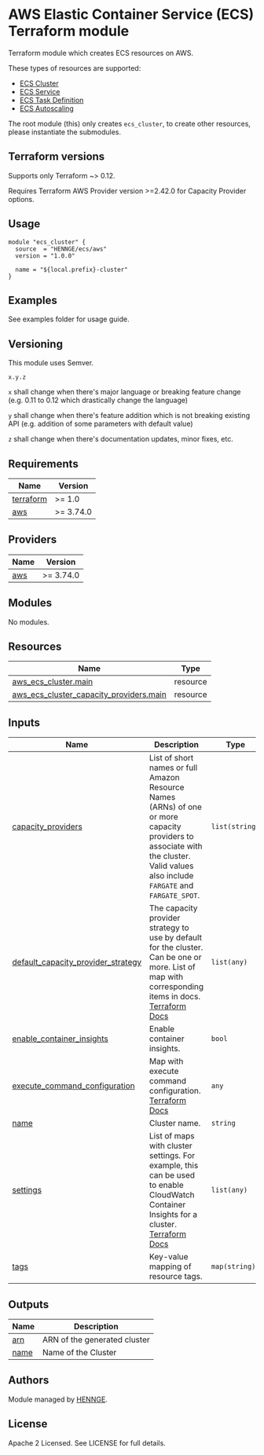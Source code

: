 # AWS Elastic Container Service (ECS) Terraform module

Terraform module which creates ECS resources on AWS.

These types of resources are supported:

* [ECS Cluster](https://github.com/HENNGE/terraform-aws-ecs)
* [ECS Service](https://github.com/HENNGE/terraform-aws-ecs/tree/main/modules/core/service)
* [ECS Task Definition](https://github.com/HENNGE/terraform-aws-ecs/tree/main/modules/core/task)
* [ECS Autoscaling](https://github.com/HENNGE/terraform-aws-ecs/tree/main/modules/autoscaling)

The root module (this) only creates `ecs_cluster`, to create other resources, please instantiate the submodules.

## Terraform versions

Supports only Terraform ~> 0.12.

Requires Terraform AWS Provider version >=2.42.0 for Capacity Provider options.

## Usage

```hcl
module "ecs_cluster" {
  source  = "HENNGE/ecs/aws"
  version = "1.0.0"

  name = "${local.prefix}-cluster"
}
```

## Examples

See examples folder for usage guide.

## Versioning

This module uses Semver.

`x.y.z`

`x` shall change when there's major language or breaking feature change (e.g. 0.11 to 0.12 which drastically change the language)

`y` shall change when there's feature addition which is not breaking existing API (e.g. addition of some parameters with default value)

`z` shall change when there's documentation updates, minor fixes, etc.

<!-- BEGINNING OF PRE-COMMIT-TERRAFORM DOCS HOOK -->
## Requirements

| Name | Version |
|------|---------|
| <a name="requirement_terraform"></a> [terraform](#requirement\_terraform) | >= 1.0 |
| <a name="requirement_aws"></a> [aws](#requirement\_aws) | >= 3.74.0 |

## Providers

| Name | Version |
|------|---------|
| <a name="provider_aws"></a> [aws](#provider\_aws) |  >= 3.74.0  |

## Modules

No modules.

## Resources

| Name | Type |
|------|------|
| [aws_ecs_cluster.main](https://registry.terraform.io/providers/hashicorp/aws/latest/docs/resources/ecs_cluster) | resource |
| [aws_ecs_cluster_capacity_providers.main](https://registry.terraform.io/providers/hashicorp/aws/latest/docs/resources/ecs_cluster_capacity_providers) | resource |

## Inputs

| Name | Description | Type | Default | Required |
|------|-------------|------|---------|:--------:|
| <a name="input_capacity_providers"></a> [capacity\_providers](#input\_capacity\_providers) | List of short names or full Amazon Resource Names (ARNs) of one or more capacity providers to associate with the cluster. Valid values also include `FARGATE` and `FARGATE_SPOT`. | `list(string)` | `null` | no |
| <a name="input_default_capacity_provider_strategy"></a> [default\_capacity\_provider\_strategy](#input\_default\_capacity\_provider\_strategy) | The capacity provider strategy to use by default for the cluster. Can be one or more. List of map with corresponding items in docs. [Terraform Docs](https://registry.terraform.io/providers/hashicorp/aws/latest/docs/resources/ecs_cluster#default_capacity_provider_strategy) | `list(any)` | `[]` | no |
| <a name="input_enable_container_insights"></a> [enable\_container\_insights](#input\_enable\_container\_insights) | Enable container insights. | `bool` | `false` | no |
| <a name="input_execute_command_configuration"></a> [execute\_command\_configuration](#input\_execute\_command\_configuration) | Map with execute command configuration. [Terraform Docs](https://registry.terraform.io/providers/hashicorp/aws/latest/docs/resources/ecs_cluster#execute_command_configuration) | `any` | `null` | no |
| <a name="input_name"></a> [name](#input\_name) | Cluster name. | `string` | n/a | yes |
| <a name="input_settings"></a> [settings](#input\_settings) | List of maps with cluster settings. For example, this can be used to enable CloudWatch Container Insights for a cluster. [Terraform Docs](https://registry.terraform.io/providers/hashicorp/aws/latest/docs/resources/ecs_cluster#setting) | `list(any)` | `[]` | no |
| <a name="input_tags"></a> [tags](#input\_tags) | Key-value mapping of resource tags. | `map(string)` | `{}` | no |

## Outputs

| Name | Description |
|------|-------------|
| <a name="output_arn"></a> [arn](#output\_arn) | ARN of the generated cluster |
| <a name="output_name"></a> [name](#output\_name) | Name of the Cluster |
<!-- END OF PRE-COMMIT-TERRAFORM DOCS HOOK -->


## Authors

Module managed by [HENNGE](https://github.com/HENNGE).

## License

Apache 2 Licensed. See LICENSE for full details.
